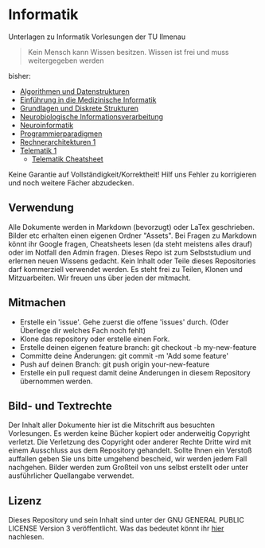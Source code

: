 # Informatik
Unterlagen zu Informatik Vorlesungen der TU Ilmenau
> Kein Mensch kann Wissen besitzen. Wissen ist frei und muss weitergegeben werden

bisher:
- [Algorithmen und Datenstrukturen](Algorithmen%20und%20Datenstrukturen.md)
- [Einführung in die Medizinische Informatik](Einführung%20in%20die%20Medizinische%20Informatik.md)
- [Grundlagen und Diskrete Strukturen](Grundlagen%20und%20Diskrete%20Strukturen.md)
- [Neurobiologische Informationsverarbeitung](Neurobiologische%20Informationsverarbeitung.md)
- [Neuroinformatik](Neuroinformatik.md)
- [Programmierparadigmen](Programmierparadigmen.md)
- [Rechnerarchitekturen 1](Rechnerarchitekturen%201.md)
- [Telematik 1](Telematik%201.md)
  - [Telematik Cheatsheet](Telematik1-cheatsheet.pdf)

Keine Garantie auf Vollständigkeit/Korrektheit! Hilf uns Fehler zu korrigieren und noch weitere Fächer abzudecken.

## Verwendung
Alle Dokumente werden in Markdown (bevorzugt) oder LaTex geschrieben. Bilder etc erhalten einen eigenen Ordner "Assets". Bei Fragen zu Markdown könnt ihr Google fragen, Cheatsheets lesen (da steht meistens alles drauf) oder im Notfall den Admin fragen.
Dieses Repo ist zum Selbststudium und erlernen neuen Wissens gedacht. Kein Inhalt oder Teile dieses Repositories darf kommerziell verwendet werden. Es steht frei zu Teilen, Klonen und Mitzuarbeiten.
Wir freuen uns über jeden der mitmacht.

## Mitmachen
- Erstelle ein 'issue'. Gehe zuerst die offene 'issues' durch. (Oder Überlege dir welches Fach noch fehlt)
- Klone das repository oder erstelle einen Fork.
- Erstelle deinen eigenen feature branch: git checkout -b my-new-feature
- Committe deine Änderungen: git commit -m 'Add some feature'
- Push auf deinen Branch: git push origin your-new-feature
- Erstelle ein pull request damit deine Änderungen in diesem Repository übernommen werden.

## Bild- und Textrechte
Der Inhalt aller Dokumente hier ist die Mitschrift aus besuchten Vorlesungen. Es werden keine Bücher kopiert oder anderweitig Copyright verletzt. Die Verletzung des Copyright oder anderer Rechte Dritte wird mit einem Ausschluss aus dem Repository gehandelt. Sollte Ihnen ein Verstoß auffallen geben Sie uns bitte umgehend bescheid, wir werden jedem Fall nachgehen.
Bilder werden zum Großteil von uns selbst erstellt oder unter ausführlicher Quellangabe verwendet.

## Lizenz
Dieses Repository und sein Inhalt sind unter der GNU GENERAL PUBLIC LICENSE Version 3 veröffentlicht. Was das bedeutet könnt ihr [hier](LICENSE) nachlesen.
